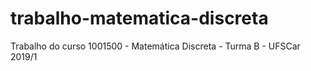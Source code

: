 # trabalho-matematica-discreta
Trabalho do curso 1001500 - Matemática Discreta - Turma B - UFSCar 2019/1
